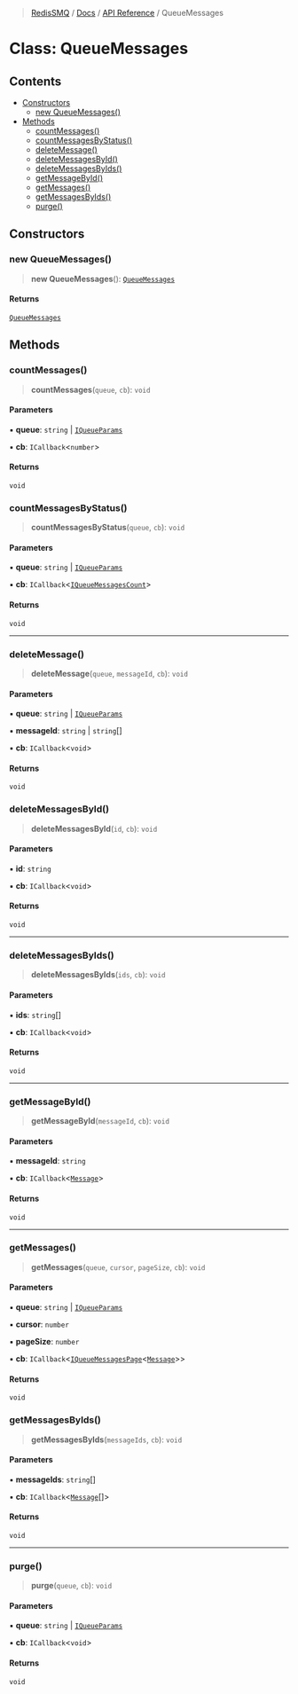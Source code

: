 >[RedisSMQ](../../../README.md) / [Docs](../../README.md) / [API Reference](../README.md) / QueueMessages

# Class: QueueMessages

## Contents

- [Constructors](QueueMessages.md#constructors)
  - [new QueueMessages()](QueueMessages.md#new-queuemessages)
- [Methods](QueueMessages.md#methods)
  - [countMessages()](QueueMessages.md#countmessages)
  - [countMessagesByStatus()](QueueMessages.md#countmessagesbystatus)
  - [deleteMessage()](QueueMessages.md#deletemessage)
  - [deleteMessagesById()](QueueMessages.md#deletemessagesbyid)
  - [deleteMessagesByIds()](QueueMessages.md#deletemessagesbyids)
  - [getMessageById()](QueueMessages.md#getmessagebyid)
  - [getMessages()](QueueMessages.md#getmessages)
  - [getMessagesByIds()](QueueMessages.md#getmessagesbyids)
  - [purge()](QueueMessages.md#purge)

## Constructors

### new QueueMessages()

> **new QueueMessages**(): [`QueueMessages`](QueueMessages.md)

#### Returns

[`QueueMessages`](QueueMessages.md)

## Methods

### countMessages()

> **countMessages**(`queue`, `cb`): `void`

#### Parameters

▪ **queue**: `string` | [`IQueueParams`](../interfaces/IQueueParams.md)

▪ **cb**: `ICallback`<`number`>

#### Returns

`void`

### countMessagesByStatus()

> **countMessagesByStatus**(`queue`, `cb`): `void`

#### Parameters

▪ **queue**: `string` | [`IQueueParams`](../interfaces/IQueueParams.md)

▪ **cb**: `ICallback`<[`IQueueMessagesCount`](../interfaces/IQueueMessagesCount.md)>

#### Returns

`void`

***

### deleteMessage()

> **deleteMessage**(`queue`, `messageId`, `cb`): `void`

#### Parameters

▪ **queue**: `string` | [`IQueueParams`](../interfaces/IQueueParams.md)

▪ **messageId**: `string` | `string`[]

▪ **cb**: `ICallback`<`void`>

#### Returns

`void`

### deleteMessagesById()

> **deleteMessagesById**(`id`, `cb`): `void`

#### Parameters

▪ **id**: `string`

▪ **cb**: `ICallback`<`void`>

#### Returns

`void`

***

### deleteMessagesByIds()

> **deleteMessagesByIds**(`ids`, `cb`): `void`

#### Parameters

▪ **ids**: `string`[]

▪ **cb**: `ICallback`<`void`>

#### Returns

`void`

***

### getMessageById()

> **getMessageById**(`messageId`, `cb`): `void`

#### Parameters

▪ **messageId**: `string`

▪ **cb**: `ICallback`<[`Message`](Message.md)>

#### Returns

`void`

***

### getMessages()

> **getMessages**(`queue`, `cursor`, `pageSize`, `cb`): `void`

#### Parameters

▪ **queue**: `string` | [`IQueueParams`](../interfaces/IQueueParams.md)

▪ **cursor**: `number`

▪ **pageSize**: `number`

▪ **cb**: `ICallback`<[`IQueueMessagesPage`](../interfaces/IQueueMessagesPage.md)<[`Message`](Message.md)>>

#### Returns

`void`

### getMessagesByIds()

> **getMessagesByIds**(`messageIds`, `cb`): `void`

#### Parameters

▪ **messageIds**: `string`[]

▪ **cb**: `ICallback`<[`Message`](Message.md)[]>

#### Returns

`void`

***

### purge()

> **purge**(`queue`, `cb`): `void`

#### Parameters

▪ **queue**: `string` | [`IQueueParams`](../interfaces/IQueueParams.md)

▪ **cb**: `ICallback`<`void`>

#### Returns

`void`

